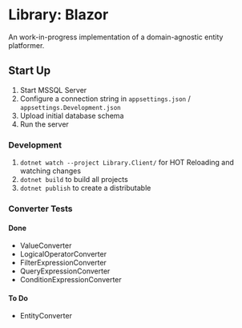 # Library: Blazor

An work-in-progress implementation of a domain-agnostic entity platformer.

## Start Up

1. Start MSSQL Server
1. Configure a connection string in `appsettings.json` / `appsettings.Development.json`
1. Upload initial database schema
1. Run the server

### Development

1. `dotnet watch --project Library.Client/` for HOT Reloading and watching changes
1. `dotnet build` to build all projects
1. `dotnet publish` to create a distributable

### Converter Tests
#### Done
- ValueConverter
- LogicalOperatorConverter
- FilterExpressionConverter
- QueryExpressionConverter
- ConditionExpressionConverter

#### To Do
- EntityConverter